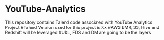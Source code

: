 # YouTube-Analytics
This repository contains Talend code associated with YouTube Analytics Project
#Talend Version used for this project is 7.x
#AWS EMR, S3, Hive and Redshift will be leveraged
#UDL, FDS and DM are going to be the layers
